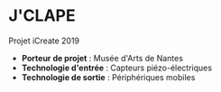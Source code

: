 # J'CLAPE

Projet iCreate 2019

- **Porteur de projet** : Musée d'Arts de Nantes
- **Technologie d'entrée** : Capteurs piézo-électriques
- **Technologie de sortie** : Périphériques mobiles
